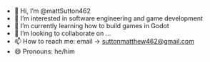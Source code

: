 - 👋 Hi, I’m @mattSutton462
- 👀 I’m interested in software engineering and game development
- 🌱 I’m currently learning how to build games in Godot
- 💞️ I’m looking to collaborate on ...
- 📫 How to reach me: email -> suttonmatthew462@gmail.com
- 😄 Pronouns: he/him
